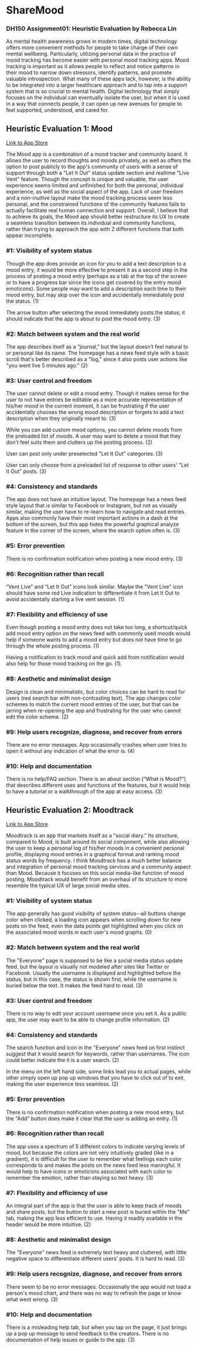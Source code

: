 # ShareMood
### DH150 Assignment01: Heuristic Evaluation by Rebecca Lin

As mental health awareness grows in modern times, digital technology offers more convenient methods for people to take charge of their own mental wellbeing. Particularly, utilizing personal data in the practice of mood tracking has become easier with personal mood tracking apps. Mood tracking is important as it allows people to reflect and notice patterns in their mood to narrow down stressors, identify patterns, and promote valuable introspection. What many of these apps lack, however, is the ability to be integrated into a larger healthcare approach and to tap into a support system that is so crucial to mental health. Digital technology that simply focuses on the individual can eventually isolate the user, but when it is used in a way that connects people, it can open up new avenues for people to feel supported, understood, and cared for. 

## Heuristic Evaluation 1: Mood

[Link to App Store](https://apps.apple.com/us/app/mood-journal-anxiety-chat/id1241839696)

The Mood app is a combination of a mood tracker and community board. It allows the user to record thoughts and moods privately, as well as offers the option to post publicly to the app's community of users with a sense of support through both a "Let It Out" status update section and realtime "Live Vent" feature. Though the concept is unique and valuable, the user experience seems limited and unfinished for both the personal, individual experience, as well as the social aspect of the app. Lack of user freedom and a non-inuitive layout make the mood tracking process seem less personal, and the constrained functions of the community features fails to actually facilitate real human connection and support. Overall, I believe that to achieve its goals, the Mood app should better restructure its UX to create a seamless transition between its individual and community functions, rather than trying to approach the app with 2 different functions that both appear incomplete.  

### #1: Visibility of system status
Though the app does provide an icon for you to add a text description to a mood entry, it would be more effective to present it as a second step in the process of posting a mood entry (perhaps as a tab at the top of the screen or to have a progress bar since the icons get covered by the entry mood emoticons). Some people may want to add a description each time to their mood entry, but may skip over the icon and accidentally immediately post the status. (1)

The arrow button after selecting the mood immediately posts the status; it should indicate that the app is about to post the mood entry. (3)

### #2: Match between system and the real world
The app describes itself as a “journal,” but the layout doesn’t feel natural to or personal like its name. The homepage has a news feed style with a basic scroll that's better described as a "log," since it also posts user actions like "you went live 5 minutes ago."  (2)

### #3: User control and freedom
The user cannot delete or edit a mood entry. Though it makes sense for the user to not have entries be editable as a more accurate representation of his/her mood in the current moment, it can be frustrating if the user accidentally chooses the wrong mood description or forgets to add a text description when they originally meant to. (3)

While you can add custom mood options, you cannot delete moods from the preloaded list of moods. A user may want to delete a mood that they don't feel suits them and clutters up the posting process. (2) 

User can post only under preselected "Let It Out" categories. (3)

User can only choose from a preloaded list of response to other users' "Let It Out" posts. (3)

### #4: Consistency and standards
The app does not have an intuitive layout. The homepage has a news feed style layout that is similar to Facebook or Instagram, but not as visually similar, making the user have to re-learn how to navigate and read entries. Apps also commonly have their most important actions in a dash at the bottom of the screen, but this app hides the powerful graphical analyze feature in the corner of the screen, where the search option often is. (3)

### #5: Error prevention
There is no confirmation notification when posting a new mood entry. (3)

### #6: Recognition rather than recall
“Vent Live” and “Let It Out” icons look similar. Maybe the "Vent Live" icon should have some red Live indication to differentiate it from Let It Out to avoid accidentally starting a live vent session. (1)

### #7: Flexibility and efficiency of use
Even though posting a mood entry does not take too long, a shortcut/quick add mood entry option on the news feed with commonly used moods would help if someone wants to add a mood entry but does not have time to go through the whole posting process. (1) 

Having a notification to track mood and quick add from notification would also help for those mood tracking on the go. (1).

### #8: Aesthetic and minimalist design
Design is clean and minimalistic, but color choices can be hard to read for users (red search bar with non-contrasting text). The app changes color schemes to match the current mood entries of the user, but that can be jarring when re-opening the app and frustrating for the user who cannot edit the color scheme. (2)

### #9: Help users recognize, diagnose, and recover from errors
There are no error messages. App occasionally crashes when user tries to open it without any indication of what the error is. (4)

### #10: Help and documentation
There is no help/FAQ section. There is an about section (“What is Mood?”) that describes different uses and functions of the features, but it would help to have a tutorial or a walkthrough of the app at easy access. (3)

## Heuristic Evaluation 2: Moodtrack

[Link to App Store](https://apps.apple.com/us/app/moodtrack-social-diary/id549251057)

Moodtrack is an app that markets itself as a "social diary." Its structure, compared to Mood, is built around its social component, while also allowing the user to keep a personal log of his/her moods in a convenient personal profile, displaying mood entries in a graphical format and ranking mood status words by frequency. I think Moodtrack has a much better balance and integration of personal mood tracking services and a community aspect than Mood. Because it focuses on this social media-like function of mood posting, Moodtrack would benefit from an overhaul of its structure to more resemble the typical UX of large social media sites.

### #1: Visibility of system status
The app generally has good visibility of system status--all buttons change color when clicked, a loading icon appears when scrolling down for new posts on the feed, even the data points get highlighted when you click on the associated mood words in each user's mood graphs. (0)

### #2: Match between system and the real world
The "Everyone" page is supposed to be like a social media status update feed, but the layout is visually not modeled after sites like Twitter or Facebook. Usually the username is displayed and highlighted before the status, but in this case, the status is shown first, while the username is buried below the text. It makes the feed hard to read. (3)

### #3: User control and freedom
There is no way to edit your account username once you set it. As a public app, the user may want to be able to change profile information. (2)

### #4: Consistency and standards
The search function and icon in the "Everyone" news feed on first instinct suggest that it would search for keywords, rather than usernames. The icon could better indicate the it is a user search. (2)

In the menu on the left hand side, some links lead you to actual pages, while other simply open up pop up windows that you have to click out of to exit, making the user experience less seamless. (2)

### #5: Error prevention
There is no confirmation notification when posting a new mood entry, but the "Add" button does make it clear that the user is adding an entry. (1)

### #6: Recognition rather than recall
The app uses a spectrum of 5 different colors to indicate varying levels of mood, but because the colors are not very intuitively graded (like in a gradient), it is difficult for the user to remember what feelings each color corresponds to and makes the posts on the news feed less maningful. It would help to have icons or emoticons associated with each color to remember the emotion, rather than staying so text heavy. (3)

### #7: Flexibility and efficiency of use
An integral part of the app is that the user is able to keep track of moods and share posts, but the button to start a new post is buried within the "Me" tab, making the app less efficient to use. Having it readily available in the header would be more intuitive. (2)

### #8: Aesthetic and minimalist design
The "Everyone" news feed is extremely text heavy and cluttered, with little negative space to differentiate different users' posts. It is hard to read. (3)

### #9: Help users recognize, diagnose, and recover from errors
There seem to be no error messages. Occasionally the app would not load a person's mood chart, and there was no way to refresh the page or know what went wrong. (3) 

### #10: Help and documentation
There is a misleading help tab, but when you tap on the page, it just brings up a pop up message to send feedback to the creators. There is no documentation of help issues or guide to the app. (3)
